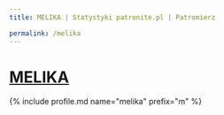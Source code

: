 ```yaml
---
title: MELIKA | Statystyki patronite.pl | Patromierz

permalink: /melika
---
```


# [MELIKA](https://patronite.pl/melika)

{% include profile.md name="melika" prefix="m" %}
